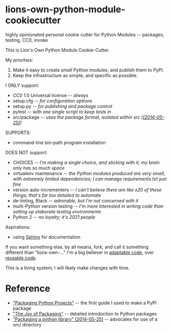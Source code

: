 # lions-own-python-module-cookiecutter
highly opinionated personal cookie cutter for Python Modules -- packages, testing, CC0, invoke

This is Lion's Own Python Module Cookie-Cutter.

My priorities:
1. Make it easy to create *small* Python modules, and publish them to PyPI.
2. Keep the infrastructure as simple, and specific as possible.

I ONLY support:
- CC0 1.0 Universal license -- *always*
- setup.cfg -- *for configuration options*
- setup.py -- *for publishing and package control*
- pytest -- *with one single script to keep tests in*
- src/package -- *uses the package format, isolated within src ([(2014-05-25)](https://blog.ionelmc.ro/2014/05/25/python-packaging/))*

SUPPORTS:
- command-line bin-path program installation

DOES NOT support:
- CHOICES -- *I'm making a single choice, and sticking with it; my brain only has so much space*
- virtualenv maintenance -- *the Python modules produced are very small, with extremely limited dependencies; I can manage requirements.txt just fine*
- version auto-incrementers -- *I can't believe there are like x20 of these things; that's far too detailed to automate*
- de-linting, Black -- *admirable, but I'm not concerned with it*
- multi-Python version testing -- *I'm more interested in writing code than setting up elaborate testing environments*
- Python 2 -- *no loyalty; it's 2021 people*

Aspirations:
- using [Sphinx](https://www.sphinx-doc.org/en/master/) for documentation

If you want something else, by all means, fork, and call it something different than "lions-own-..."  I'm a big believer in [adaptable code](https://communitywiki.org/wiki/CodeAdaptation), over [reusable code](https://communitywiki.org/wiki/CodeReuse).

This is a living system; I will likely make changes with time.


# Reference

- ["Packaging Python Projects"](https://packaging.python.org/tutorials/packaging-projects/) -- the first guide I used to make a PyPI package
- ["The Joy of Packaging"](https://python-packaging-tutorial.readthedocs.io/en/latest/setup_py.html) -- detailed introduction to Python packages
- ["Packaging a python library" (2014-05-25)](https://blog.ionelmc.ro/2014/05/25/python-packaging/) -- advocates for use of a src/ directory

